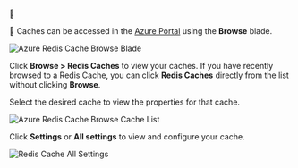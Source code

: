 <!-- not suitable for Mooncake -->


<!-- not suitable for Mooncake -->


Caches can be accessed in the [Azure Portal](https://portal.azure.cn) using the **Browse** blade.

![Azure Redis Cache Browse Blade](./media/redis-cache-browse/redis-cache-browse.png)

Click **Browse > Redis Caches** to view your caches. If you have recently browsed to a Redis Cache, you can click **Redis Caches** directly from the list without clicking **Browse**.

Select the desired cache to view the properties for that cache.

![Azure Redis Cache Browse Cache List](./media/redis-cache-browse/redis-caches.png)

Click **Settings** or **All settings** to view and configure your cache.

![Redis Cache All Settings](./media/redis-cache-browse/redis-cache-blade.png)